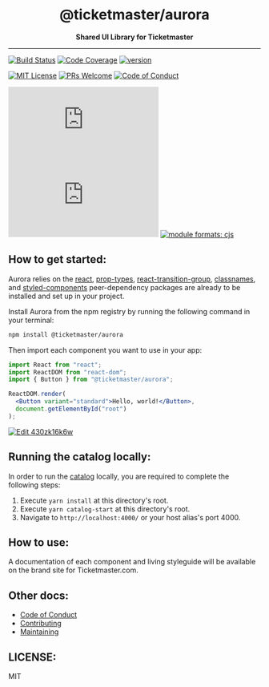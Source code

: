 <div align="center">
<h1>@ticketmaster/aurora</h1>
<strong>Shared UI Library for Ticketmaster</strong>
</div>

<hr />

[![Build Status][build-badge]][build]
[![Code Coverage][coverage-badge]][coverage]
[![version][version-badge]][package]

[![MIT License][license-badge]][license]
[![PRs Welcome][prs-badge]][prs]
[![Code of Conduct][coc-badge]][coc]

[![size][size-badge]][unpkg-dist]
[![gzip size][gzip-badge]][unpkg-dist]
[![module formats: cjs][module-formats-badge]][unpkg-dist]

## How to get started:

Aurora relies on the [react](https://www.npmjs.com/package/react),
[prop-types](https://www.npmjs.com/package/prop-types),
[react-transition-group](https://www.npmjs.com/package/react-transition-group),
[classnames](https://www.npmjs.com/package/classnames),
and [styled-components](https://www.npmjs.com/package/styled-components)
peer-dependency packages are already to be installed and set up in your project.

Install Aurora from the npm registry by running the following command in your terminal:

```bash
npm install @ticketmaster/aurora
```

Then import each component you want to use in your app:

```jsx
import React from "react";
import ReactDOM from "react-dom";
import { Button } from "@ticketmaster/aurora";

ReactDOM.render(
  <Button variant="standard">Hello, world!</Button>,
  document.getElementById("root")
);
```

[![Edit 430zk16k6w](https://codesandbox.io/static/img/play-codesandbox.svg)](https://codesandbox.io/s/430zk16k6w?autoresize=1&hidenavigation=1)

## Running the catalog locally:

In order to run the [catalog](https://code.ticketmaster.com/aurora/) locally, you are required to complete the following steps:

1.  Execute `yarn install` at this directory's root.
2.  Execute `yarn catalog-start` at this directory's root.
3.  Navigate to `http://localhost:4000/` or your host alias's port 4000.

## How to use:

A documentation of each component and living styleguide will be available on the brand site for Ticketmaster.com.

## Other docs:

- [Code of Conduct][coc]
- [Contributing][contributing]
- [Maintaining][maintaining]

## LICENSE:

MIT

[build-badge]: https://travis-ci.org/ticketmaster/aurora.svg?branch=master
[build]: https://travis-ci.org/ticketmaster/aurora
[coverage-badge]: https://img.shields.io/codecov/c/github/ticketmaster/aurora.svg
[coverage]: https://codecov.io/github/ticketmaster/aurora
[version-badge]: https://img.shields.io/npm/v/@ticketmaster/aurora.svg
[package]: https://www.npmjs.com/package/@ticketmaster/aurora
[license-badge]: https://img.shields.io/npm/l/@ticketmaster/aurora.svg
[license]: https://github.com/ticketmaster/aurora/blob/master/LICENSE
[prs-badge]: https://img.shields.io/badge/PRs-welcome-brightgreen.svg
[prs]: http://makeapullrequest.com
[coc-badge]: https://img.shields.io/badge/code%20of-conduct-ff69b4.svg
[coc]: https://github.com/ticketmaster/aurora/blob/master/other/CODE_OF_CONDUCT.md
[contributing]: https://github.com/ticketmaster/aurora/blob/master/CONTRIBUTING.md
[maintaining]: https://github.com/ticketmaster/aurora/blob/master/other/MAINTAINING.md
[gzip-badge]: http://img.badgesize.io/https://unpkg.com/@ticketmaster/aurora/dist/index.umd.min.js?compression=gzip&label=gzip%20size
[size-badge]: http://img.badgesize.io/https://unpkg.com/@ticketmaster/aurora/dist/index.umd.min.js?label=size
[unpkg-dist]: https://unpkg.com/@ticketmaster/aurora/dist/
[module-formats-badge]: https://img.shields.io/badge/module%20formats-umd%2C%20cjs%2C%20es-green.svg
